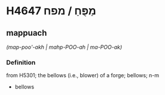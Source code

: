 # H4647 מַפֻּחַ / מפח

## mappuach

_(map-poo'-akh | mahp-POO-ah | ma-POO-ak)_

### Definition

from H5301; the bellows (i.e., blower) of a forge; bellows; n-m

- bellows
